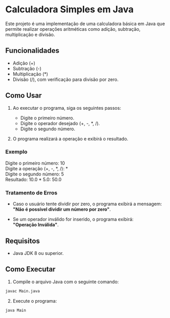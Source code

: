 # Calculadora Simples em Java

Este projeto é uma implementação de uma calculadora básica em Java que permite realizar operações aritméticas como adição, subtração, multiplicação e divisão.

## Funcionalidades

- Adição (+)
- Subtração (-)
- Multiplicação (*)
- Divisão (/), com verificação para divisão por zero.

## Como Usar

1. Ao executar o programa, siga os seguintes passos:
   - Digite o primeiro número.
   - Digite o operador desejado (+, -, *, /).
   - Digite o segundo número.

2. O programa realizará a operação e exibirá o resultado.

### Exemplo

Digite o primeiro número: 10  
Digite a operação (+, -, *, /): *  
Digite o segundo número: 5  
Resultado: 10.0 * 5.0: 50.0

### Tratamento de Erros

- Caso o usuário tente dividir por zero, o programa exibirá a mensagem:  
  **"Não é possível dividir um número por zero"**.
  
- Se um operador inválido for inserido, o programa exibirá:  
  **"Operação Inválida"**.

## Requisitos

- Java JDK 8 ou superior.

## Como Executar

1. Compile o arquivo Java com o seguinte comando:

```bash
javac Main.java
```

2. Execute o programa:

```bash
java Main
```
